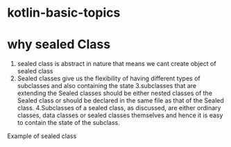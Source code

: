 # kotlin-basic-topics


<h1> why sealed Class </h1>

1. sealed class is abstract in nature that means we cant create object of sealed class
2. Sealed classes give us the flexibility of having different types of subclasses and also containing the state
3.subclasses that are extending the Sealed classes should be either nested classes of the Sealed class
         or should be declared in the same file as that of the Sealed class.
4.Subclasses of a sealed class, as discussed, are either ordinary classes,
     data classes or sealed classes themselves and hence it is easy 
     to contain the state of the subclass.
     
Example of sealed class 





